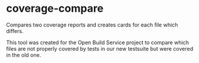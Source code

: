 # coverage-compare
Compares two coverage reports and creates cards for each file which differs.

This tool was created for the Open Build Service project to compare which files are not properly covered by tests in our new testsuite but were covered in the old one.
